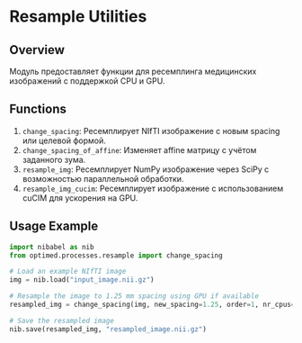 # Resample Utilities

## Overview
Модуль предоставляет функции для ресемплинга медицинских изображений с поддержкой CPU и GPU.

## Functions

1. `change_spacing`: Ресемплирует NIfTI изображение с новым spacing или целевой формой.  
2. `change_spacing_of_affine`: Изменяет affine матрицу с учётом заданного зума.  
3. `resample_img`: Ресемплирует NumPy изображение через SciPy с возможностью параллельной обработки.  
4. `resample_img_cucim`: Ресемплирует изображение с использованием cuCIM для ускорения на GPU.

## Usage Example

```python
import nibabel as nib
from optimed.processes.resample import change_spacing

# Load an example NIfTI image
img = nib.load("input_image.nii.gz")

# Resample the image to 1.25 mm spacing using GPU if available
resampled_img = change_spacing(img, new_spacing=1.25, order=1, nr_cpus=4, use_gpu=True)

# Save the resampled image
nib.save(resampled_img, "resampled_image.nii.gz")
